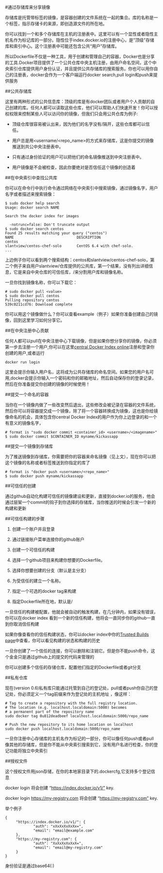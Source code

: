 #通过存储库来分享镜像

存储库是托管带标签的镜像，是容器创建的文件系统在一起的集合。库的名称是一个标签，指示存储卡的来源，即创造源文件的所在地。

你可以找到一个和多个存储库在主机的注册表中。这里可以有一个显性或者隐性主机名作为标记库的一部分。隐性位于index.docker.io的注册中心，是"顶级"存储库和索引中心。这个注册表中可能还包含公共“用户”存储库。

所以Dockerfile不仅是一种工具，用于创建和管理自己的容器，Docker也是分享的工具.Docker项目提供了一个公共仓库中央主机注册，由用户命名空间，这个中央索引仓库提供用户身份认证，并且提供公共存储库的搜索服务。你也可以用你自己的注册表，docker会作为一个客户端运行docker search,pull login和push来提供服务


##公共存储库

这里有两种形式的公共信息库：顶级的库是有docker团队或者用户个人贡献的自己创建的库。任何人都可以读取这些仓库，他们可以帮助人们快速开发！你可以授权权限来控制某些人可以访问你的镜像，但我们只会用公共仓库为例子:

- 顶级仓库很容易被认出来，因为他们的名字没有/隔开，这些仓库都可以信任。

- 用户总是用<username/<repo_name>的方式来存储库，这是你提交的镜像推送到共公中央注册表中。

- 只有通过身份验证的用户可以把他们的命名镜像推送到中央注册表中。

- 用户镜像是不会被检查，因此你要绝对是否信任这个镜像的创造着

##在中央索引中查找公共库

你可以在命令行中执行命令通过网络在中央索引中搜索镜像，通过镜像名字，用户名字或者描述来搜索镜像：

	$ sudo docker help search
	Usage: docker search NAME
	
	Search the docker index for images
	
	  -notrunc=false: Don't truncate output
	$ sudo docker search centos
	Found 25 results matching your query ("centos")
	NAME                             DESCRIPTION
	centos
	slantview/centos-chef-solo       CentOS 6.4 with chef-solo.
	...
	
上边例子你可以看到两个搜索结构：centos和slantview/centos-chef-solo，第二个例子来自用户slantview/仓库提供的公共库，第一个结果，没有列出详细信息，它是来自中央仓库的可信任库，/来分割用户库和镜像名称。

一旦你找到镜像名称，你可以下载它：

	# sudo docker pull <value>
	$ sudo docker pull centos
	Pulling repository centos
	539c0211cd76: Download complete
	
你可以用这个镜像做什么？你可以查看example（例子）如果你准备创建自己的镜像，回到这里学习如何分享它。

##在中央注册中心贡献

任何人都可以pull在中央注册中心下载镜像，但是如果你想分享你的镜像，你必须第一步去注册一个用户,你可以在这里[central Docker Index online](https://index.docker.io/account/signup/)注册和登录你创建的用户,或者运行

	docker run login
	
这里会提示你输入用户名，这将成为公共存储库的命名空间。如果您的用户名可用,docker会提示你输入一个密码和你的邮箱地址，然后自动保存你的登录记录，然后在你准备提交你创建的镜像的时候使用！

##提交一个命名的容器

当你在一个镜像内做了一些改变然后退出，这些修改会被记录在容器的文件系统，然后你可以将容器提交成一个镜像，除了将一个容器转换成为镜像，这也是你给镜像命名的机会，具体包含你central Docker Index的用户作为你上边登录的和一个有意义的镜像名字，

	# format is "sudo docker commit <container_id> <username>/<imagename>"
	$ sudo docker commit $CONTAINER_ID myname/kickassapp

##提交一个镜像到存储库

为了推送镜像到存储库，你需要把你的容器来命名镜像（见上文），现在你可以把这个镜像的名称或者标签推送到你指定的库了

	# format is "docker push <username>/<repo_name>"
	$ sudo docker push myname/kickassapp

##可信任的创建

通过github自动化构建可信任的镜像建设和更新，直接到docker.io的服务，他会通过层架一个commit的钩子到你选择的存储库，当你推送的时候会引发一个新的构建和更新

##可信任构建的步骤

1. 创建一个账户并且登录

1. 通过链接账户菜单连接你的github账户

1. 创建一个可信任的构建

1. 选择一个github项目来构建你想要的Dockerfile。

1. 选择你想要创建的分支（默认是主分支）

1. 为受信任的建立一个名称。

1. 指定一个可选的docker tag来构建

1. 指定Dockerfile所在地，默认是/

一旦信任的构建被配置，他就会被自动的触发构建，在几分钟内，如果没有错误，你可以在docker index 看到一个新的信任构建，他将会一直同步你的github一直到你取消信任构建

如果你像查看你的信任构建状态，你可以docker index中你的[Trusted Builds page](https://index.docker.io/builds/)中查看，你可以看见构建的状态和构建的历史

一旦你创建了一个信任的连接，你可以删除和注销它。但是你不能push命令，这个金金只是通过github上的提交的代码来管理的

你可以创建多个信任的存储仓库，配置他们指定的Dockerfile或者git分支

##私有仓库

现在(version 0.6)私有库只能通过托管到自己的登记处，pull或者push你自己的登记处，你必须定义一个tag前缀来作为登记处的主机地址
，像这样：

	# Tag to create a repository with the full registry location.
	# The location (e.g. localhost.localdomain:5000) becomes
	# a permanent part of the repository name
	sudo docker tag 0u812deadbeef localhost.localdomain:5000/repo_name
	
	# Push the new repository to its home location on localhost
	sudo docker push localhost.localdomain:5000/repo_name

一旦你注册中心存储库的主机名作为标记的一部分，你可以像任何push或者pull像其他的存储库，但是你不能从中央索引搜索到它，没有用户名进行检查，你的登记功能将独立中央索引

##授权文件

这个授权文件用json存储，在你的本地家目录下的.dockercfg,它支持多个登记信息

docker login 将会创建 “https://index.docker.io/v1/” key.

docker login https://my-registry.com 将会创建 “https://my-registry.com” key.

举个例子

	{
	     "https://index.docker.io/v1/": {
	             "auth": "xXxXxXxXxXx=",
	             "email": "email@example.com"
	     },
	     "https://my-registry.com": {
	             "auth": "XxXxXxXxXxX=",
	             "email": "email@my-registry.com"
	     }
	}
	
身份验证是通过base64(<username>:<password>)